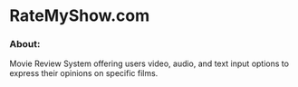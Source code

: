 # RateMyShow.com

### About: 

 Movie Review System offering users video, audio, and text input options to express their opinions on specific films.
